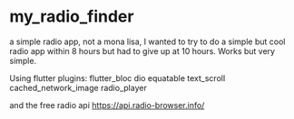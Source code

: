 # my_radio_finder

a simple radio app, not a mona lisa, I wanted to try to do a simple but cool radio app within 8 hours but had to give up at 10 hours.
Works but very simple.

Using flutter plugins:
flutter_bloc
dio
equatable
text_scroll
cached_network_image
radio_player

and the free radio api https://api.radio-browser.info/ 
